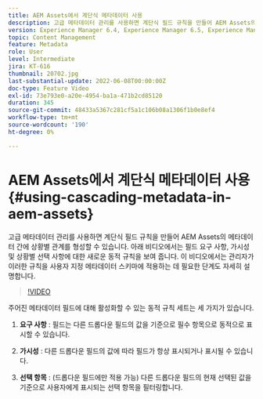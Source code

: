 ```yaml
---
title: AEM Assets에서 계단식 메타데이터 사용
description: 고급 메타데이터 관리를 사용하면 계단식 필드 규칙을 만들어 AEM Assets의 메타데이터 간에 상황별 관계를 형성할 수 있습니다. 아래 비디오에서는 필드 요구 사항, 가시성 및 상황별 선택 사항에 대한 새로운 동적 규칙을 보여 줍니다. 이 비디오에서는 관리자가 이러한 규칙을 사용자 지정 메타데이터 스키마에 적용하는 데 필요한 단계도 자세히 설명합니다.
version: Experience Manager 6.4, Experience Manager 6.5, Experience Manager as a Cloud Service
topic: Content Management
feature: Metadata
role: User
level: Intermediate
jira: KT-616
thumbnail: 20702.jpg
last-substantial-update: 2022-06-08T00:00:00Z
doc-type: Feature Video
exl-id: 73e793e0-a20e-4954-ba1a-471b2cd85120
duration: 345
source-git-commit: 48433a5367c281cf5a1c106b08a1306f1b0e8ef4
workflow-type: tm+mt
source-wordcount: '190'
ht-degree: 0%

---
```


# AEM Assets에서 계단식 메타데이터 사용{#using-cascading-metadata-in-aem-assets}

고급 메타데이터 관리를 사용하면 계단식 필드 규칙을 만들어 AEM Assets의 메타데이터 간에 상황별 관계를 형성할 수 있습니다. 아래 비디오에서는 필드 요구 사항, 가시성 및 상황별 선택 사항에 대한 새로운 동적 규칙을 보여 줍니다. 이 비디오에서는 관리자가 이러한 규칙을 사용자 지정 메타데이터 스키마에 적용하는 데 필요한 단계도 자세히 설명합니다.

>[!VIDEO](https://video.tv.adobe.com/v/347045?quality=12&learn=on&captions=kor)

주어진 메타데이터 필드에 대해 활성화할 수 있는 동적 규칙 세트는 세 가지가 있습니다.

1. **요구 사항** : 필드는 다른 드롭다운 필드의 값을 기준으로 필수 항목으로 동적으로 표시할 수 있습니다.

2. **가시성** : 다른 드롭다운 필드의 값에 따라 필드가 항상 표시되거나 표시될 수 있습니다.

3. **선택 항목** : (드롭다운 필드에만 적용 가능) 다른 드롭다운 필드의 현재 선택된 값을 기준으로 사용자에게 표시되는 선택 항목을 필터링합니다.
